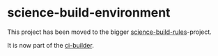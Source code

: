 # science-build-environment

This project has been moved to the bigger [science-build-rules](https://github.com/AaltoSciComp/science-build-rules)-project.

It is now part of the [ci-builder](https://github.com/AaltoSciComp/science-build-rules/tree/master/buildrules/ci).
